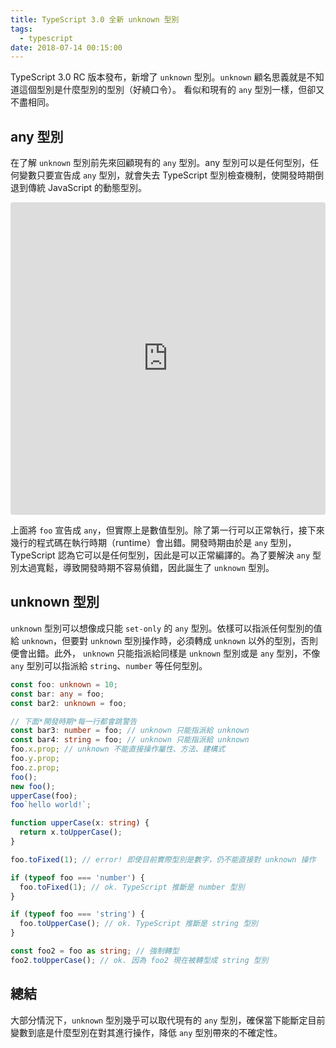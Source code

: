 ```yaml
---
title: TypeScript 3.0 全新 unknown 型別
tags:
  - typescript
date: 2018-07-14 00:15:00
---
```


TypeScript 3.0 RC 版本發布，新增了 `unknown` 型別。`unknown` 顧名思義就是不知道這個型別是什麼型別的型別（好繞口令）。 看似和現有的 `any` 型別一樣，但卻又不盡相同。

## any 型別

在了解 `unknown` 型別前先來回顧現有的 `any` 型別。any 型別可以是任何型別，任何變數只要宣告成 `any` 型別，就會失去 TypeScript 型別檢查機制，使開發時期倒退到傳統 JavaScript 的動態型別。

<iframe src="https://codesandbox.io/embed/kkml74vmq7?module=%2Fsrc%2Findex.ts&view=split" style="width:100%; height:500px; border:0; border-radius: 4px; overflow:hidden;" sandbox="allow-modals allow-forms allow-popups allow-scripts allow-same-origin"></iframe>


上面將 `foo` 宣告成 `any`，但實際上是數值型別。除了第一行可以正常執行，接下來幾行的程式碼在執行時期（runtime）會出錯。開發時期由於是 `any` 型別，TypeScript 認為它可以是任何型別，因此是可以正常編譯的。為了要解決 `any` 型別太過寬鬆，導致開發時期不容易偵錯，因此誕生了 `unknown` 型別。

## unknown 型別

`unknown` 型別可以想像成只能 `set-only` 的 `any` 型別。依樣可以指派任何型別的值給 `unknown`，但要對 `unknown` 型別操作時，必須轉成 `unknown` 以外的型別，否則便會出錯。此外， `unknown` 只能指派給同樣是 `unknown` 型別或是 `any` 型別，不像 `any` 型別可以指派給 `string`、`number` 等任何型別。

```typescript
const foo: unknown = 10;
const bar: any = foo;
const bar2: unknown = foo;

// 下面*開發時期*每一行都會跳警告
const bar3: number = foo; // unknown 只能指派給 unknown
const bar4: string = foo; // unknown 只能指派給 unknown
foo.x.prop; // unknown 不能直接操作屬性、方法、建構式
foo.y.prop;
foo.z.prop;
foo();
new foo();
upperCase(foo);
foo`hello world!`;

function upperCase(x: string) {
  return x.toUpperCase();
}

foo.toFixed(1); // error! 即使目前實際型別是數字，仍不能直接對 unknown 操作

if (typeof foo === 'number') {
  foo.toFixed(1); // ok. TypeScript 推斷是 number 型別
}

if (typeof foo === 'string') {
  foo.toUpperCase(); // ok. TypeScript 推斷是 string 型別
}

const foo2 = foo as string; // 強制轉型
foo2.toUpperCase(); // ok. 因為 foo2 現在被轉型成 string 型別

```

## 總結

大部分情況下，`unknown` 型別幾乎可以取代現有的 `any` 型別，確保當下能斷定目前變數到底是什麼型別在對其進行操作，降低 `any` 型別帶來的不確定性。